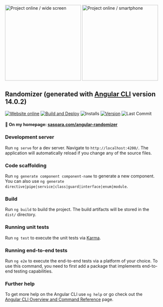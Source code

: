 <img alt="Project online / wide screen" src="https://user-images.githubusercontent.com/51110137/184544730-5d0f2430-f940-4d87-ad9c-92df5469d60c.png" height="250" /> <img alt="Project online / smartphone" src="https://user-images.githubusercontent.com/51110137/184545035-cbf79b84-8ee9-4a6b-8ce0-df6facfababa.png" height="250" />

## Randomizer (generated with [Angular CLI](https://github.com/angular/angular-cli) version 14.0.2)

[![Website online](https://img.shields.io/website?down_color=lightgrey&down_message=offline&up_color=blue&up_message=online&url=https%3A%2F%2Fsasoara.com%2Fangular-randomizer%2F)](https://sasoara.com/angular-randomizer/)
[![Build and Deploy](https://github.com/sasoara/angular-randomizer/actions/workflows/build-deploy.yml/badge.svg?branch=master)](https://github.com/sasoara/angular-randomizer/actions/workflows/build-deploy.yml)
![Installs](https://img.shields.io/github/downloads/sasoara/angular-randomizer/total)
[![Version](https://img.shields.io/github/package-json/v/sasoara/angular-randomizer)](https://github.com/sasoara/angular-randomizer/blob/master/package.json)
![Last Commit](https://img.shields.io/github/last-commit/sasoara/angular-randomizer)


#### :eyes: On my homepage: [sasoara.com/angular-randomizer](https://sasoara.com/angular-randomizer)

### Development server

Run `ng serve` for a dev server. Navigate to `http://localhost:4200/`. The application will automatically reload if you change any of the source files.

### Code scaffolding

Run `ng generate component component-name` to generate a new component. You can also use `ng generate directive|pipe|service|class|guard|interface|enum|module`.

### Build

Run `ng build` to build the project. The build artifacts will be stored in the `dist/` directory.

### Running unit tests

Run `ng test` to execute the unit tests via [Karma](https://karma-runner.github.io).

### Running end-to-end tests

Run `ng e2e` to execute the end-to-end tests via a platform of your choice. To use this command, you need to first add a package that implements end-to-end testing capabilities.

### Further help

To get more help on the Angular CLI use `ng help` or go check out the [Angular CLI Overview and Command Reference](https://angular.io/cli) page.
